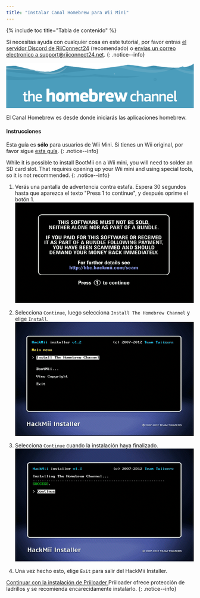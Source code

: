 ```yaml
---
title: "Instalar Canal Homebrew para Wii Mini"
---
```


{% include toc title="Tabla de contenido" %}

Si necesitas ayuda con cualquier cosa en este tutorial, por favor entras [el servidor Discord de RiiConnect24](https://discord.gg/rc24) (recomendado) o [envias un correo electronico a support@riiconnect24.net](mailto:support@riiconnect24.net).
{: .notice--info}

![Logotipo del Canal Homebrew](/images/hbc.png)

El Canal Homebrew es desde donde iniciarás las aplicaciones homebrew.

#### Instrucciones
Esta guía es **sólo** para usuarios de Wii Mini. Si tienes un Wii original, por favor sigue [esta guía](hbc).
{: .notice--info}

While it is possible to install BootMii on a Wii mini, you will need to solder an SD card slot. That requires opening up your Wii mini and using special tools, so it is not recommended.
{: .notice--info}

1. Verás una pantalla de advertencia contra estafa. Espera 30 segundos hasta que aparezca el texto "Press 1 to continue", y después oprime el botón 1. ![Pantalla de advertencia contra estafa](/images/Wii/ScamScreen.png)

1. Selecciona `Continue`, luego selecciona `Install The Homebrew Channel` y elige `Install`.![Instalar el Canal Homebrew](/images/Wii/InstallHomebrewChannel.png)

1. Selecciona `Continue` cuando la instalación haya finalizado.![Instalación del Canal Homebrew exitosa](/images/Wii/SuccessHBC.png)

1. Una vez hecho esto, elige `Exit` para salir del HackMii Installer.

[ Continuar con la instalación de Priiloader ](priiloader) Priiloader ofrece protección de ladrillos y se recomienda encarecidamente instalarlo.
{: .notice--info}
